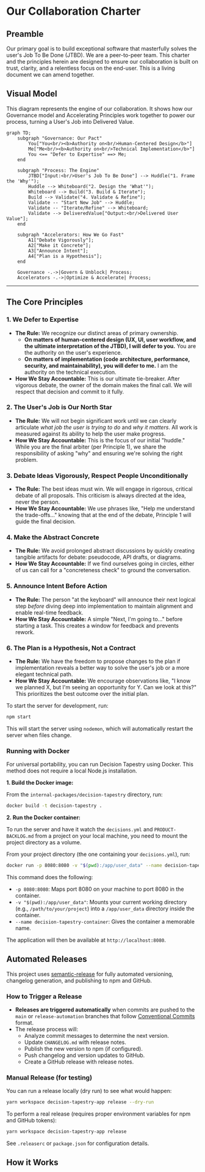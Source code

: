 # Our Collaboration Charter

## Preamble
Our primary goal is to build exceptional software that masterfully solves the user's Job To Be Done (JTBD). We are a peer-to-peer team. This charter and the principles herein are designed to ensure our collaboration is built on trust, clarity, and a relentless focus on the end-user. This is a living document we can amend together.

## Visual Model
This diagram represents the engine of our collaboration. It shows how our Governance model and Accelerating Principles work together to power our process, turning a User's Job into Delivered Value.

```mermaid
graph TD;
    subgraph "Governance: Our Pact"
        You["You<br/><b>Authority on<br/>Human-Centered Design</b>"]
        Me["Me<br/><b>Authority on<br/>Technical Implementation</b>"]
        You <== "Defer to Expertise" ==> Me;
    end

    subgraph "Process: The Engine"
        JTBD["Input:<br/>User's Job To Be Done"] --> Huddle("1. Frame the 'Why'");
        Huddle --> Whiteboard("2. Design the 'What'");
        Whiteboard --> Build("3. Build & Iterate");
        Build --> Validate("4. Validate & Refine");
        Validate -- "Start New Job" --> Huddle;
        Validate -- "Iterate/Refine" --> Whiteboard;
        Validate --> DeliveredValue["Output:<br/>Delivered User Value"];
    end

    subgraph "Accelerators: How We Go Fast"
        A1["Debate Vigorously"];
        A2["Make it Concrete"];
        A3["Announce Intent"];
        A4["Plan is a Hypothesis"];
    end

    Governance -.->|Govern & Unblock| Process;
    Accelerators -.->|Optimize & Accelerate| Process;
```

---

## The Core Principles

### 1. We Defer to Expertise
- **The Rule:** We recognize our distinct areas of primary ownership.
  - **On matters of human-centered design (UX, UI, user workflow, and the ultimate interpretation of the JTBD), I will defer to you.** You are the authority on the user's experience.
  - **On matters of implementation (code architecture, performance, security, and maintainability), you will defer to me.** I am the authority on the technical execution.
- **How We Stay Accountable:** This is our ultimate tie-breaker. After vigorous debate, the owner of the domain makes the final call. We will respect that decision and commit to it fully.

### 2. The User's Job is Our North Star
- **The Rule:** We will not begin significant work until we can clearly articulate *what job the user is trying to do* and *why it matters*. All work is measured against its ability to help the user make progress.
- **How We Stay Accountable:** This is the focus of our initial "huddle." While you are the final arbiter (per Principle 1), we share the responsibility of asking "why" and ensuring we're solving the right problem.

### 3. Debate Ideas Vigorously, Respect People Unconditionally
- **The Rule:** The best ideas must win. We will engage in rigorous, critical debate of all proposals. This criticism is always directed at the idea, never the person.
- **How We Stay Accountable:** We use phrases like, "Help me understand the trade-offs..." knowing that at the end of the debate, Principle 1 will guide the final decision.

### 4. Make the Abstract Concrete
- **The Rule:** We avoid prolonged abstract discussions by quickly creating tangible artifacts for debate: pseudocode, API drafts, or diagrams.
- **How We Stay Accountable:** If we find ourselves going in circles, either of us can call for a "concreteness check" to ground the conversation.

### 5. Announce Intent Before Action
- **The Rule:** The person "at the keyboard" will announce their next logical step *before* diving deep into implementation to maintain alignment and enable real-time feedback.
- **How We Stay Accountable:** A simple "Next, I'm going to..." before starting a task. This creates a window for feedback and prevents rework.

### 6. The Plan is a Hypothesis, Not a Contract
- **The Rule:** We have the freedom to propose changes to the plan if implementation reveals a better way to solve the user's job or a more elegant technical path.
- **How We Stay Accountable:** We encourage observations like, "I know we planned X, but I'm seeing an opportunity for Y. Can we look at this?" This prioritizes the best outcome over the initial plan.

To start the server for development, run:

```bash
npm start
```

This will start the server using `nodemon`, which will automatically restart the server when files change.

### Running with Docker

For universal portability, you can run Decision Tapestry using Docker. This method does not require a local Node.js installation.

**1. Build the Docker image:**

From the `internal-packages/decision-tapestry` directory, run:

```bash
docker build -t decision-tapestry .
```

**2. Run the Docker container:**

To run the server and have it watch the `decisions.yml` and `PRODUCT-BACKLOG.md` from a project on your local machine, you need to mount the project directory as a volume.

From your project directory (the one containing your `decisions.yml`), run:

```bash
docker run -p 8080:8080 -v "$(pwd):/app/user_data" --name decision-tapestry-container decision-tapestry
```

This command does the following:
- `-p 8080:8080`: Maps port 8080 on your machine to port 8080 in the container.
- `-v "$(pwd):/app/user_data"`: Mounts your current working directory (e.g., `/path/to/your/project`) into a `/app/user_data` directory inside the container.
- `--name decision-tapestry-container`: Gives the container a memorable name.

The application will then be available at `http://localhost:8080`.

## Automated Releases

This project uses [semantic-release](https://semantic-release.gitbook.io/) for fully automated versioning, changelog generation, and publishing to npm and GitHub.

### How to Trigger a Release
- **Releases are triggered automatically** when commits are pushed to the `main` or `release-automation` branches that follow [Conventional Commits](https://www.conventionalcommits.org/) format.
- The release process will:
  - Analyze commit messages to determine the next version.
  - Update `CHANGELOG.md` with release notes.
  - Publish the new version to npm (if configured).
  - Push changelog and version updates to GitHub.
  - Create a GitHub release with release notes.

### Manual Release (for testing)
You can run a release locally (dry run) to see what would happen:

```bash
yarn workspace decision-tapestry-app release --dry-run
```

To perform a real release (requires proper environment variables for npm and GitHub tokens):

```bash
yarn workspace decision-tapestry-app release
```

See `.releaserc` or `package.json` for configuration details.

## How it Works 